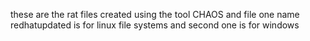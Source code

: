 these are the rat files created using the tool CHAOS and 
file one name redhatupdated is for linux file systems 
and second one is for windows<!---
Furk-st/Furk-st is a ✨ special ✨ repository because its `README.md` (this file) appears on your GitHub profile.
You can click the Preview link to take a look at your changes.
--->

